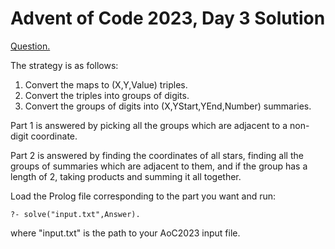 # Advent of Code 2023, Day 3 Solution

[Question.](https://adventofcode.com/2023/day/3)

The strategy is as follows:

1. Convert the maps to (X,Y,Value) triples.
2. Convert the triples into groups of digits.
3. Convert the groups of digits into (X,YStart,YEnd,Number) summaries.

Part 1 is answered by picking all the groups which are adjacent to
a non-digit coordinate.

Part 2 is answered by finding the coordinates of all stars, finding
all the groups of summaries which are adjacent to them, and if the
group has a length of 2, taking products and summing it all together.


Load the Prolog file corresponding to the part you want and run:

```
?- solve("input.txt",Answer).
```
where "input.txt" is the path to your AoC2023 input file.
